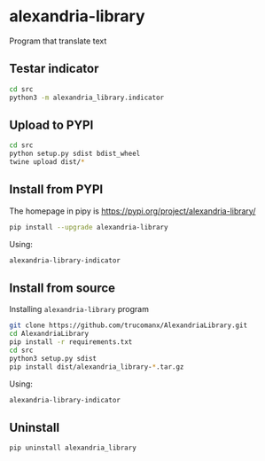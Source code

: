 # alexandria-library

Program that translate text

## Testar indicator

```bash
cd src
python3 -m alexandria_library.indicator
```

## Upload to PYPI

```bash
cd src
python setup.py sdist bdist_wheel
twine upload dist/*
```

## Install from PYPI

The homepage in pipy is https://pypi.org/project/alexandria-library/

```bash
pip install --upgrade alexandria-library
```

Using:

```bash
alexandria-library-indicator
```

## Install from source
Installing `alexandria-library` program

```bash
git clone https://github.com/trucomanx/AlexandriaLibrary.git
cd AlexandriaLibrary
pip install -r requirements.txt
cd src
python3 setup.py sdist
pip install dist/alexandria_library-*.tar.gz
```
Using:

```bash
alexandria-library-indicator
```

## Uninstall

```bash
pip uninstall alexandria_library
```
